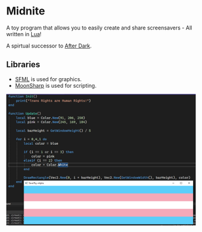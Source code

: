 # Midnite
A toy program that allows you to easily create and share screensavers - All written in [Lua](https://www.lua.org/)!

A spirtual successor to [After Dark](https://en.wikipedia.org/wiki/After_Dark_(software)).

## Libraries
- [SFML](https://www.sfml-dev.org/) is used for graphics.
- [MoonSharp](https://www.moonsharp.org/) is used for scripting.

![](git-resources/example.png)

